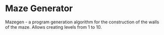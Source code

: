 # Maze Generator

Mazegen - a program generation algorithm for the construction of the walls of the maze. Allows creating levels from 1 to 10.